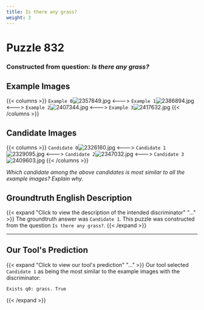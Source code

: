 ```yaml
---
title: Is there any grass?
weight: 3
---
```


# Puzzle 832
### Constructed from question: _Is there any grass?_


## Example Images
{{< columns >}}
`Example 0`![2357849.jpg](/gqa_images/2357849.jpg)
<--->
`Example 1`![2386894.jpg](/gqa_images/2386894.jpg)
<--->
`Example 2`![2407344.jpg](/gqa_images/2407344.jpg)
<--->
`Example 3`![2417632.jpg](/gqa_images/2417632.jpg)
{{< /columns >}}

## Candidate Images
{{< columns >}}
`Candidate 0`![2326160.jpg](/gqa_images/2326160.jpg)
<--->
`Candidate 1`![2329095.jpg](/gqa_images/2329095.jpg)
<--->
`Candidate 2`![2347032.jpg](/gqa_images/2347032.jpg)
<--->
`Candidate 3`![2409603.jpg](/gqa_images/2409603.jpg)
{{< /columns >}}

*Which candidate among the above candidates is most similar to all the example images? Explain why.*

## Groundtruth English Description

{{< expand "Click to view the description of the intended discriminator" "..." >}}
The groundtruth answer was `Candidate 1`. This puzzle was constructed from the question `Is there any grass?`.
{{< /expand >}}

---

## Our Tool's Prediction

{{< expand "Click to view our tool's prediction" "..." >}}
Our tool selected `Candidate 1` as being the most similar to the example images with the discriminator:
```plaintext
Exists q0: grass. True
```
{{< /expand >}}
